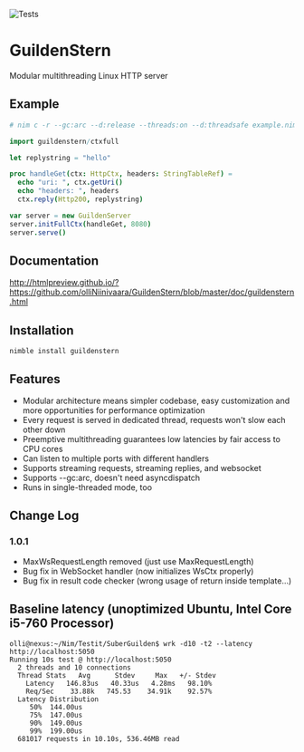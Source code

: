 ![Tests](https://github.com/olliNiinivaara/GuildenStern/workflows/Tests/badge.svg)

# GuildenStern
Modular multithreading Linux HTTP server

## Example

```nim
# nim c -r --gc:arc --d:release --threads:on --d:threadsafe example.nim

import guildenstern/ctxfull

let replystring = "hello"

proc handleGet(ctx: HttpCtx, headers: StringTableRef) =
  echo "uri: ", ctx.getUri()
  echo "headers: ", headers
  ctx.reply(Http200, replystring)

var server = new GuildenServer
server.initFullCtx(handleGet, 8080)
server.serve()
```

## Documentation
http://htmlpreview.github.io/?https://github.com/olliNiinivaara/GuildenStern/blob/master/doc/guildenstern.html

## Installation

`nimble install guildenstern`

## Features

- Modular architecture means simpler codebase, easy customization and more opportunities for performance optimization
- Every request is served in dedicated thread, requests won't slow each other down 
- Preemptive multithreading guarantees low latencies by fair access to CPU cores
- Can listen to multiple ports with different handlers
- Supports streaming requests, streaming replies, and websocket
- Supports --gc:arc, doesn't need asyncdispatch
- Runs in single-threaded mode, too

## Change Log

### 1.0.1

- MaxWsRequestLength removed (just use MaxRequestLength)
- Bug fix in WebSocket handler (now initializes WsCtx properly)
- Bug fix in result code checker (wrong usage of return inside template...)

## Baseline latency (unoptimized Ubuntu, Intel Core i5-760 Processor)

```
olli@nexus:~/Nim/Testit/SuberGuilden$ wrk -d10 -t2 --latency http://localhost:5050
Running 10s test @ http://localhost:5050
  2 threads and 10 connections
  Thread Stats   Avg      Stdev     Max   +/- Stdev
    Latency   146.83us   40.33us   4.28ms   98.10%
    Req/Sec    33.88k   745.53    34.91k    92.57%
  Latency Distribution
     50%  144.00us
     75%  147.00us
     90%  149.00us
     99%  199.00us
  681017 requests in 10.10s, 536.46MB read
```